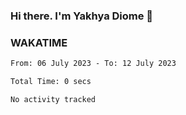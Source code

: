 ### Hi there. I'm Yakhya Diome 👋

### WAKATIME
<!--START_SECTION:waka-->

```txt
From: 06 July 2023 - To: 12 July 2023

Total Time: 0 secs

No activity tracked
```

<!--END_SECTION:waka-->
